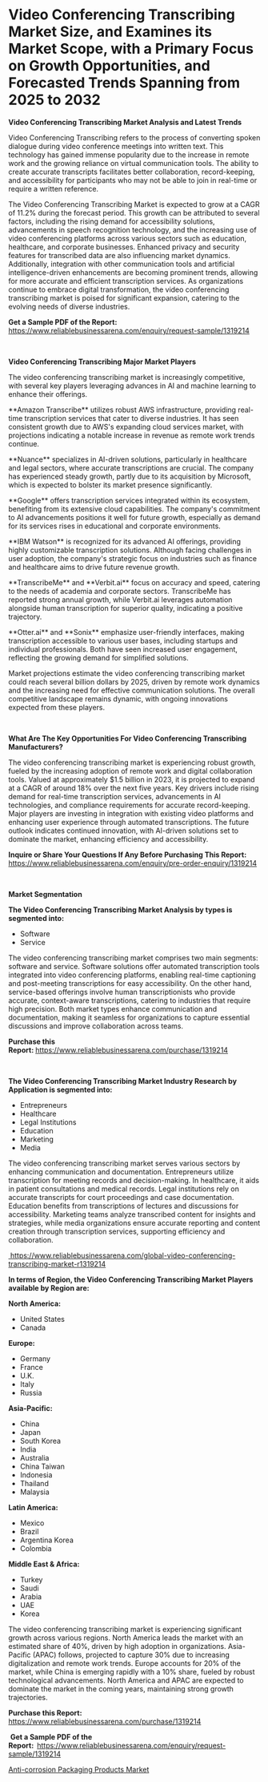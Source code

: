 <p><h1>Video Conferencing Transcribing Market Size, and Examines its Market Scope, with a Primary Focus on Growth Opportunities, and Forecasted Trends Spanning from 2025 to 2032</h1></p><p><strong>Video Conferencing Transcribing Market Analysis and Latest Trends</strong></p>
<p><p>Video Conferencing Transcribing refers to the process of converting spoken dialogue during video conference meetings into written text. This technology has gained immense popularity due to the increase in remote work and the growing reliance on virtual communication tools. The ability to create accurate transcripts facilitates better collaboration, record-keeping, and accessibility for participants who may not be able to join in real-time or require a written reference.</p><p>The Video Conferencing Transcribing Market is expected to grow at a CAGR of 11.2% during the forecast period. This growth can be attributed to several factors, including the rising demand for accessibility solutions, advancements in speech recognition technology, and the increasing use of video conferencing platforms across various sectors such as education, healthcare, and corporate businesses. Enhanced privacy and security features for transcribed data are also influencing market dynamics. Additionally, integration with other communication tools and artificial intelligence-driven enhancements are becoming prominent trends, allowing for more accurate and efficient transcription services. As organizations continue to embrace digital transformation, the video conferencing transcribing market is poised for significant expansion, catering to the evolving needs of diverse industries.</p></p>
<p><strong>Get a Sample PDF of the Report:&nbsp;</strong> <a href="https://www.reliablebusinessarena.com/enquiry/request-sample/1319214?utm_campaign=2805&utm_medium=2&utm_source=Github&utm_content=ia&utm_term=29032025&utm_id=video-conferencing-transcribing">https://www.reliablebusinessarena.com/enquiry/request-sample/1319214</a></p>
<p>&nbsp;</p>
<p><strong>Video Conferencing Transcribing Major Market Players</strong></p>
<p><p>The video conferencing transcribing market is increasingly competitive, with several key players leveraging advances in AI and machine learning to enhance their offerings. </p><p>**Amazon Transcribe** utilizes robust AWS infrastructure, providing real-time transcription services that cater to diverse industries. It has seen consistent growth due to AWS's expanding cloud services market, with projections indicating a notable increase in revenue as remote work trends continue.</p><p>**Nuance** specializes in AI-driven solutions, particularly in healthcare and legal sectors, where accurate transcriptions are crucial. The company has experienced steady growth, partly due to its acquisition by Microsoft, which is expected to bolster its market presence significantly.</p><p>**Google** offers transcription services integrated within its ecosystem, benefiting from its extensive cloud capabilities. The company's commitment to AI advancements positions it well for future growth, especially as demand for its services rises in educational and corporate environments.</p><p>**IBM Watson** is recognized for its advanced AI offerings, providing highly customizable transcription solutions. Although facing challenges in user adoption, the company's strategic focus on industries such as finance and healthcare aims to drive future revenue growth.</p><p>**TranscribeMe** and **Verbit.ai** focus on accuracy and speed, catering to the needs of academia and corporate sectors. TranscribeMe has reported strong annual growth, while Verbit.ai leverages automation alongside human transcription for superior quality, indicating a positive trajectory.</p><p>**Otter.ai** and **Sonix** emphasize user-friendly interfaces, making transcription accessible to various user bases, including startups and individual professionals. Both have seen increased user engagement, reflecting the growing demand for simplified solutions.</p><p>Market projections estimate the video conferencing transcribing market could reach several billion dollars by 2025, driven by remote work dynamics and the increasing need for effective communication solutions. The overall competitive landscape remains dynamic, with ongoing innovations expected from these players.</p></p>
<p>&nbsp;</p>
<p><strong>What Are The Key Opportunities For Video Conferencing Transcribing Manufacturers?</strong></p>
<p><p>The video conferencing transcribing market is experiencing robust growth, fueled by the increasing adoption of remote work and digital collaboration tools. Valued at approximately $1.5 billion in 2023, it is projected to expand at a CAGR of around 18% over the next five years. Key drivers include rising demand for real-time transcription services, advancements in AI technologies, and compliance requirements for accurate record-keeping. Major players are investing in integration with existing video platforms and enhancing user experience through automated transcriptions. The future outlook indicates continued innovation, with AI-driven solutions set to dominate the market, enhancing efficiency and accessibility.</p></p>
<p><strong>Inquire or Share Your Questions If Any Before Purchasing This Report:</strong> <a href="https://www.reliablebusinessarena.com/enquiry/pre-order-enquiry/1319214?utm_campaign=2805&utm_medium=2&utm_source=Github&utm_content=ia&utm_term=29032025&utm_id=video-conferencing-transcribing">https://www.reliablebusinessarena.com/enquiry/pre-order-enquiry/1319214</a></p>
<p>&nbsp;</p>
<p><strong>Market Segmentation</strong></p>
<p><strong>The Video Conferencing Transcribing Market Analysis by types is segmented into:</strong></p>
<p><ul><li>Software</li><li>Service</li></ul></p>
<p><p>The video conferencing transcribing market comprises two main segments: software and service. Software solutions offer automated transcription tools integrated into video conferencing platforms, enabling real-time captioning and post-meeting transcriptions for easy accessibility. On the other hand, service-based offerings involve human transcriptionists who provide accurate, context-aware transcriptions, catering to industries that require high precision. Both market types enhance communication and documentation, making it seamless for organizations to capture essential discussions and improve collaboration across teams.</p></p>
<p><strong>Purchase this Report:&nbsp;</strong><a href="https://www.reliablebusinessarena.com/purchase/1319214?utm_campaign=2805&utm_medium=2&utm_source=Github&utm_content=ia&utm_term=29032025&utm_id=video-conferencing-transcribing">https://www.reliablebusinessarena.com/purchase/1319214</a></p>
<p>&nbsp;</p>
<p><strong>The Video Conferencing Transcribing Market Industry Research by Application is segmented into:</strong></p>
<p><ul><li>Entrepreneurs</li><li>Healthcare</li><li>Legal Institutions</li><li>Education</li><li>Marketing</li><li>Media</li></ul></p>
<p><p>The video conferencing transcribing market serves various sectors by enhancing communication and documentation. Entrepreneurs utilize transcription for meeting records and decision-making. In healthcare, it aids in patient consultations and medical records. Legal institutions rely on accurate transcripts for court proceedings and case documentation. Education benefits from transcriptions of lectures and discussions for accessibility. Marketing teams analyze transcribed content for insights and strategies, while media organizations ensure accurate reporting and content creation through transcription services, supporting efficiency and collaboration.</p></p>
<p><a href="https://www.reliablebusinessarena.com/global-video-conferencing-transcribing-market-r1319214?utm_campaign=2805&utm_medium=2&utm_source=Github&utm_content=ia&utm_term=29032025&utm_id=video-conferencing-transcribing">&nbsp;https://www.reliablebusinessarena.com/global-video-conferencing-transcribing-market-r1319214</a></p>
<p><strong>In terms of Region, the Video Conferencing Transcribing Market Players available by Region are:</strong></p>
<p>
    <p> <strong> North America: </strong>
        <ul>
            <li>United States</li>
            <li>Canada</li>
        </ul>
        </p> 
    <p> <strong> Europe: </strong>
        <ul>
            <li>Germany</li>
            <li>France</li>
            <li>U.K.</li>
            <li>Italy</li>
            <li>Russia</li>
        </ul>
        </p> 
    <p> <strong> Asia-Pacific: </strong>
        <ul>
            <li>China</li>
            <li>Japan</li>
            <li>South Korea</li>
            <li>India</li>
            <li>Australia</li>
            <li>China Taiwan</li>
            <li>Indonesia</li>
            <li>Thailand</li>
            <li>Malaysia</li>
        </ul>
        </p> 
    <p> <strong> Latin America: </strong>
        <ul>
            <li>Mexico</li>
            <li>Brazil</li>
            <li>Argentina Korea</li>
            <li>Colombia</li>
        </ul>
        </p> 
    <p> <strong> Middle East & Africa: </strong>
        <ul>
            <li>Turkey</li>
            <li>Saudi</li>
            <li>Arabia</li>
            <li>UAE</li>
            <li>Korea</li>
        </ul>
    </p>
    </p>
<p><p>The video conferencing transcribing market is experiencing significant growth across various regions. North America leads the market with an estimated share of 40%, driven by high adoption in organizations. Asia-Pacific (APAC) follows, projected to capture 30% due to increasing digitalization and remote work trends. Europe accounts for 20% of the market, while China is emerging rapidly with a 10% share, fueled by robust technological advancements. North America and APAC are expected to dominate the market in the coming years, maintaining strong growth trajectories.</p></p>
<p><strong>Purchase this Report: </strong><a href="https://www.reliablebusinessarena.com/purchase/1319214?utm_campaign=2805&utm_medium=2&utm_source=Github&utm_content=ia&utm_term=29032025&utm_id=video-conferencing-transcribing">https://www.reliablebusinessarena.com/purchase/1319214</a></p>
<p>&nbsp;<strong>Get a Sample PDF of the Report:&nbsp;&nbsp;</strong><a href="https://www.reliablebusinessarena.com/enquiry/request-sample/1319214?utm_campaign=2805&utm_medium=2&utm_source=Github&utm_content=ia&utm_term=29032025&utm_id=video-conferencing-transcribing">https://www.reliablebusinessarena.com/enquiry/request-sample/1319214</a></p>
<p><strong></strong></p>
<p><p><a href="https://github.com/genayziben/Market-Research-Report-List-1/blob/main/anti-corrosion-packaging-products-market.md?utm_campaign=2805&utm_medium=2&utm_source=Github&utm_content=ia&utm_term=29032025&utm_id=video-conferencing-transcribing">Anti-corrosion Packaging Products Market</a></p></p>